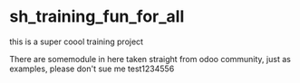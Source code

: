 # sh_training_fun_for_all
this is a super coool training project 

There are somemodule in here taken straight from odoo community, just as examples, please don't sue me
test1234556
